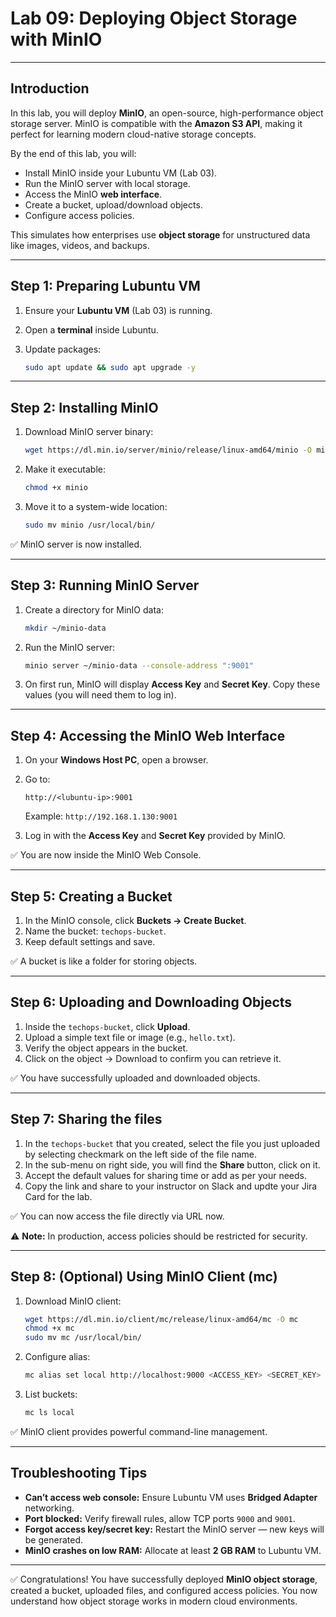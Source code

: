 # Lab 09: Deploying Object Storage with MinIO

---

## Introduction

In this lab, you will deploy **MinIO**, an open-source, high-performance object storage server. MinIO is compatible with the **Amazon S3 API**, making it perfect for learning modern cloud-native storage concepts.

By the end of this lab, you will:

* Install MinIO inside your Lubuntu VM (Lab 03).
* Run the MinIO server with local storage.
* Access the MinIO **web interface**.
* Create a bucket, upload/download objects.
* Configure access policies.

This simulates how enterprises use **object storage** for unstructured data like images, videos, and backups.

---

## Step 1: Preparing Lubuntu VM

1. Ensure your **Lubuntu VM** (Lab 03) is running.
2. Open a **terminal** inside Lubuntu.
3. Update packages:

   ```bash
   sudo apt update && sudo apt upgrade -y
   ```

---

## Step 2: Installing MinIO

1. Download MinIO server binary:

   ```bash
   wget https://dl.min.io/server/minio/release/linux-amd64/minio -O minio
   ```
2. Make it executable:

   ```bash
   chmod +x minio
   ```
3. Move it to a system-wide location:

   ```bash
   sudo mv minio /usr/local/bin/
   ```

✅ MinIO server is now installed.

---

## Step 3: Running MinIO Server

1. Create a directory for MinIO data:

   ```bash
   mkdir ~/minio-data
   ```
2. Run the MinIO server:

   ```bash
   minio server ~/minio-data --console-address ":9001"
   ```
3. On first run, MinIO will display **Access Key** and **Secret Key**. Copy these values (you will need them to log in).

---

## Step 4: Accessing the MinIO Web Interface

1. On your **Windows Host PC**, open a browser.
2. Go to:

   ```
   http://<lubuntu-ip>:9001
   ```

   Example: `http://192.168.1.130:9001`
3. Log in with the **Access Key** and **Secret Key** provided by MinIO.

✅ You are now inside the MinIO Web Console.

---

## Step 5: Creating a Bucket

1. In the MinIO console, click **Buckets → Create Bucket**.
2. Name the bucket: `techops-bucket`.
3. Keep default settings and save.

✅ A bucket is like a folder for storing objects.

---

## Step 6: Uploading and Downloading Objects

1. Inside the `techops-bucket`, click **Upload**.
2. Upload a simple text file or image (e.g., `hello.txt`).
3. Verify the object appears in the bucket.
4. Click on the object → Download to confirm you can retrieve it.

✅ You have successfully uploaded and downloaded objects.

---

## Step 7: Sharing the files

1. In the `techops-bucket` that you created, select the file you just uploaded by selecting checkmark on the left side of the file name.
2. In the sub-menu on right side, you will find the **Share** button, click on it.
3. Accept the default values for sharing time or add as per your needs.
4. Copy the link and share to your instructor on Slack and updte your Jira Card for the lab.

✅ You can now access the file directly via URL now.

⚠️ **Note:** In production, access policies should be restricted for security.

---

## Step 8: (Optional) Using MinIO Client (mc)

1. Download MinIO client:

   ```bash
   wget https://dl.min.io/client/mc/release/linux-amd64/mc -O mc
   chmod +x mc
   sudo mv mc /usr/local/bin/
   ```
2. Configure alias:

   ```bash
   mc alias set local http://localhost:9000 <ACCESS_KEY> <SECRET_KEY>
   ```
3. List buckets:

   ```bash
   mc ls local
   ```

✅ MinIO client provides powerful command-line management.

---

## Troubleshooting Tips

* **Can’t access web console:** Ensure Lubuntu VM uses **Bridged Adapter** networking.
* **Port blocked:** Verify firewall rules, allow TCP ports `9000` and `9001`.
* **Forgot access key/secret key:** Restart the MinIO server — new keys will be generated.
* **MinIO crashes on low RAM:** Allocate at least **2 GB RAM** to Lubuntu VM.

---

✅ Congratulations! You have successfully deployed **MinIO object storage**, created a bucket, uploaded files, and configured access policies. You now understand how object storage works in modern cloud environments.
